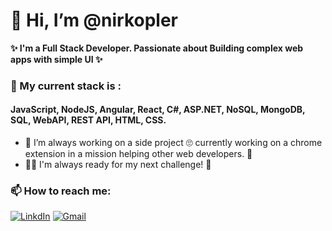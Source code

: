 # 👋 Hi, I’m @nirkopler
**✨ I'm a Full Stack Developer. Passionate about Building complex web apps with simple UI ✨**
### 💪 My current stack is :
#### JavaScript, NodeJS, Angular, React, C#, ASP.NET, NoSQL, MongoDB, SQL, WebAPI, REST API, HTML, CSS.
- 🌱 I’m always working on a side project 🙄 currently working on a chrome extension in a mission helping other web developers. 🤩
- 🐱‍🏍 I'm always ready for my next challenge! 👾
### 📫 How to reach me: 
[![LinkdIn](https://img.shields.io/badge/LinkedIn-Nir%20Kopler-blue)](https://www.linkedin.com/in/nir-kopler/)
[![Gmail](https://img.shields.io/badge/GMAIL-nirkopler%40gmail.com-red)](mailto:nirkopler@gmail.com)

<!---
nirkopler/nirkopler is a ✨ special ✨ repository because its `README.md` (this file) appears on your GitHub profile.
You can click the Preview link to take a look at your changes.
--->
